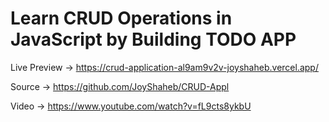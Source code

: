 # Learn CRUD Operations in JavaScript by Building TODO APP

Live Preview -> <https://crud-application-al9am9v2v-joyshaheb.vercel.app/>

Source -> <https://github.com/JoyShaheb/CRUD-Appl>

Video -> <https://www.youtube.com/watch?v=fL9cts8ykbU>

